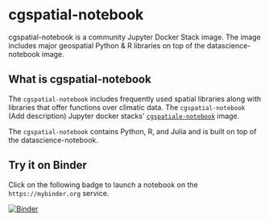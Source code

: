 # cgspatial-notebook
cgspatial-notebook is a community Jupyter Docker Stack image. The image includes major geospatial Python &amp; R libraries  on top of the datascience-notebook image. 

## What is cgspatial-notebook
The `cgspatial-notebook` includes frequently used spatial libraries along with libraries that offer functions over climatic data. 
The `cgspatial-notebook` (Add description)
Jupyter docker stacks' 
[`cgspatiale-notebook`](https://jupyter-docker-stacks.readthedocs.io/en/latest/using/selecting.html#jupyter-datascience-notebook) image.

The `cgspatial-notebook` contains Python, R, and Julia and is built on top of the datascience-notebook.



## Try it on Binder

Click on the following badge to launch a notebook on the `https://mybinder.org` service.

[![Binder](https://mybinder.org/badge_logo.svg)](https://mybinder.org/v2/gh/SCiO-systems/cgspatial-notebook/master)
